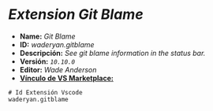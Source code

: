 <!-- Autor: Daniel Benjamin Perez Morales -->
<!-- GitHub: https://github.com/DanielBenjaminPerezMoralesDev13 -->
<!-- GitLab: https://gitlab.com/DanielBenjaminPerezMoralesDev13 -->
<!-- Correo electrónico: danielperezdev@proton.me -->

# ***Extension Git Blame***

- **Name:** *Git Blame*
- **ID:** *waderyan.gitblame*
- **Descripción:** *See git blame information in the status bar.*
- **Versión:** *`10.10.0`*
- **Editor:** *Wade Anderson*
- **[Vínculo de VS Marketplace:](https://marketplace.visualstudio.com/items?itemName=waderyan.gitblame "https://marketplace.visualstudio.com/items?itemName=waderyan.gitblame")**

```plaintext
# Id Extensión Vscode
waderyan.gitblame
```

